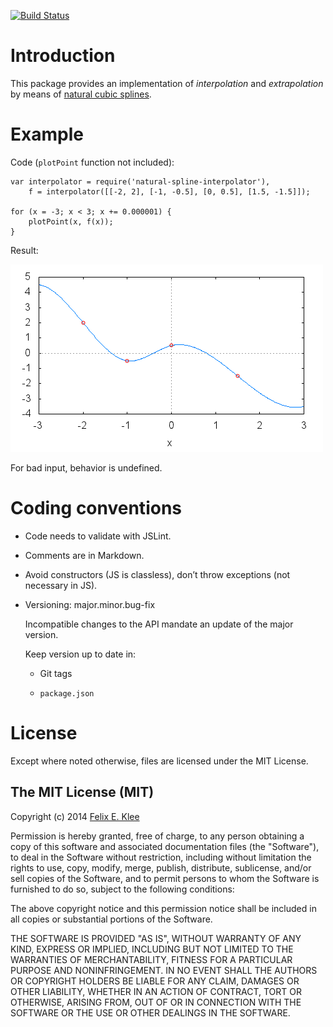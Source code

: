 [![Build Status](https://travis-ci.org/feklee/natural-spline-interpolator.svg?branch=master)](https://travis-ci.org/feklee/natural-spline-interpolator)

Introduction
============

This package provides an implementation of *interpolation* and *extrapolation*
by means of [natural cubic splines][1].


Example
=======

Code (`plotPoint` function not included):

    var interpolator = require('natural-spline-interpolator'),
        f = interpolator([[-2, 2], [-1, -0.5], [0, 0.5], [1.5, -1.5]]);

    for (x = -3; x < 3; x += 0.000001) {
        plotPoint(x, f(x));
    }

Result:

![Plot][2]

For bad input, behavior is undefined.


Coding conventions
==================

  * Code needs to validate with JSLint.

  * Comments are in Markdown.

  * Avoid constructors (JS is classless), don’t throw exceptions (not necessary
    in JS).

  * Versioning: major.minor.bug-fix

    Incompatible changes to the API mandate an update of the major version.

    Keep version up to date in:

      + Git tags

      + `package.json`


License
=======

Except where noted otherwise, files are licensed under the MIT License.


The MIT License (MIT)
---------------------

Copyright (c) 2014 [Felix E. Klee](mailto:felix.klee@inka.de)

Permission is hereby granted, free of charge, to any person obtaining a copy of
this software and associated documentation files (the "Software"), to deal in
the Software without restriction, including without limitation the rights to
use, copy, modify, merge, publish, distribute, sublicense, and/or sell copies of
the Software, and to permit persons to whom the Software is furnished to do so,
subject to the following conditions:

The above copyright notice and this permission notice shall be included in all
copies or substantial portions of the Software.

THE SOFTWARE IS PROVIDED "AS IS", WITHOUT WARRANTY OF ANY KIND, EXPRESS OR
IMPLIED, INCLUDING BUT NOT LIMITED TO THE WARRANTIES OF MERCHANTABILITY, FITNESS
FOR A PARTICULAR PURPOSE AND NONINFRINGEMENT. IN NO EVENT SHALL THE AUTHORS OR
COPYRIGHT HOLDERS BE LIABLE FOR ANY CLAIM, DAMAGES OR OTHER LIABILITY, WHETHER
IN AN ACTION OF CONTRACT, TORT OR OTHERWISE, ARISING FROM, OUT OF OR IN
CONNECTION WITH THE SOFTWARE OR THE USE OR OTHER DEALINGS IN THE SOFTWARE.

[1]: http://en.wikipedia.org/w/index.php?title=Spline_interpolation&oldid=620360086
[2]: plot.png
